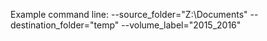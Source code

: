 Example command line: --source_folder="Z:\Documents" --destination_folder="temp" --volume_label="2015_2016"
